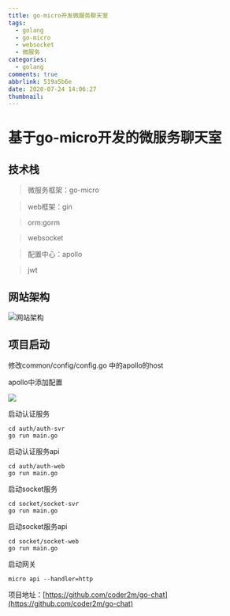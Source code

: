 ```yaml
---
title: go-micro开发微服务聊天室
tags:
  - golang
  - go-micro
  - websocket
  - 微服务
categories:
  - golang
comments: true
abbrlink: 519a5b6e
date: 2020-07-24 14:06:27
thumbnail:
---
```


# 基于go-micro开发的微服务聊天室

## 技术栈
> 微服务框架：go-micro

> web框架：gin

> orm:gorm

> websocket

> 配置中心：apollo

> jwt


## 网站架构

![网站架构](https://gitee.com/coder2m/pic/raw/master/img/blog/2020/07/24/20200724132536.png)

## 项目启动

修改common/config/config.go 中的apollo的host

apollo中添加配置

![](https://gitee.com/coder2m/pic/raw/master/img/blog/2020/07/24/20200724140425.png)

启动认证服务
```
cd auth/auth-svr
go run main.go
```

启动认证服务api
```
cd auth/auth-web
go run main.go
```

启动socket服务
```
cd socket/socket-svr
go run main.go
```

启动socket服务api
```
cd socket/socket-web
go run main.go
```

启动网关
```
micro api --handler=http
```

项目地址：[https://github.com/coder2m/go-chat](https://github.com/coder2m/go-chat)